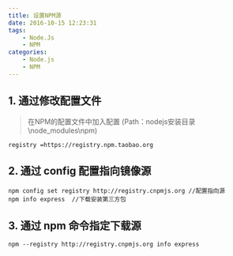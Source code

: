 ```yaml
---
title: 设置NPM源
date: 2016-10-15 12:23:31
tags:
	- Node.Js
	- NPM
categories:
	- Node.js
	- NPM
---
```


## 1. 通过修改配置文件
>在NPM的配置文件中加入配置 (Path：nodejs安装目录\node_modules\npm)

```
registry =https://registry.npm.taobao.org 
```

## 2. 通过 config 配置指向镜像源

```
npm config set registry http://registry.cnpmjs.org //配置指向源
npm info express  //下载安装第三方包
```

## 3. 通过 npm 命令指定下载源

```
npm --registry http://registry.cnpmjs.org info express
```
